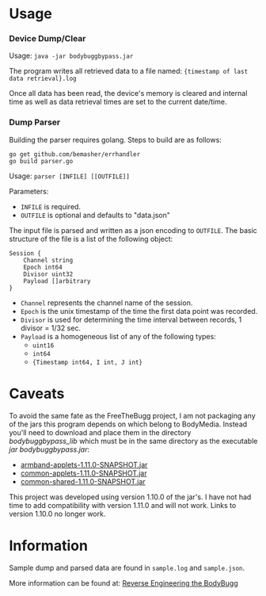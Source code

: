 # Usage

### Device Dump/Clear
Usage: `java -jar bodybuggbypass.jar`

The program writes all retrieved data to a file named: `{timestamp of last data retrieval}.log`

Once all data has been read, the device's memory is cleared and internal time as well as data retrieval times are set to the current date/time.

### Dump Parser
Building the parser requires golang. Steps to build are as follows:

	go get github.com/bemasher/errhandler
	go build parser.go

Usage: `parser [INFILE] [[OUTFILE]]`

Parameters:

  * `INFILE` is required.
  * `OUTFILE` is optional and defaults to "data.json"

The input file is parsed and written as a json encoding to `OUTFILE`. The basic structure of the file is a list of the following object:

	Session {
		Channel string
		Epoch int64
		Divisor uint32
		Payload []arbitrary
	}

  * `Channel` represents the channel name of the session.
  * `Epoch` is the unix timestamp of the time the first data point was recorded.
  * `Divisor` is used for determining the time interval between records, 1 divisor = 1/32 sec.
  * `Payload` is a homogeneous list of any of the following types:
    * `uint16`
    * `int64`
    * `{Timestamp int64, I int, J int}`

# Caveats

To avoid the same fate as the FreeTheBugg project, I am not packaging any of the jars this program depends on which belong to BodyMedia. Instead you'll need to download and place them in the directory *bodybuggbypass_lib* which must be in the same directory as the executable *jar bodybuggbypass.jar*:

  * [armband-applets-1.11.0-SNAPSHOT.jar](http://application.bodybugg.com/bodybugg/files/static/install/armband-applets-1.11.0-SNAPSHOT.jar)
  * [common-applets-1.11.0-SNAPSHOT.jar](http://application.bodybugg.com/bodybugg/files/static/install/common-applets-1.11.0-SNAPSHOT.jar)
  * [common-shared-1.11.0-SNAPSHOT.jar](http://application.bodybugg.com/bodybugg/files/static/install/common-shared-1.11.0-SNAPSHOT.jar)

This project was developed using version 1.10.0 of the jar's. I have not had time to add compatibility with version 1.11.0 and will not work. Links to version 1.10.0 no longer work.

# Information
Sample dump and parsed data are found in `sample.log` and `sample.json`.

More information can be found at: [Reverse Engineering the BodyBugg](http://www.bemasher.net/archives/1130)
